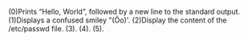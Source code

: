 (0)Prints “Hello, World”, followed by a new line to the standard output. (1)Displays a confused smiley "(Ôo)'. (2)Display the content of the /etc/passwd file. (3). (4). (5). 
